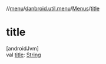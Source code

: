 //[menu](../../../index.md)/[danbroid.util.menu](../index.md)/[Menus](index.md)/[title](title.md)

# title

[androidJvm]\
val [title](title.md): [String](https://kotlinlang.org/api/latest/jvm/stdlib/kotlin/-string/index.html)
